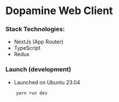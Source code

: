# Dopamine Web Client

### Stack Technologies:

-   NextJs (App Router)
-   TypeScript
-   Redux

### Launch (development)

-   Launched on Ubuntu 23.04

```bash
    yarn run dev
```
